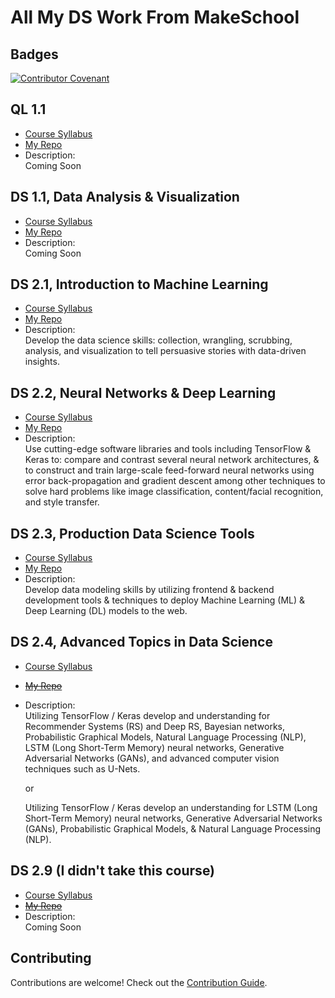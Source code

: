 # All My DS Work From MakeSchool

## Badges

[![Contributor Covenant](https://img.shields.io/badge/Contributor%20Covenant-2.0-4baaaa.svg)](code_of_conduct.md)

## QL 1.1

- [Course Syllabus](https://make.sc/ql1.1)
- [My Repo](https://Github.com/Christopher-MakeSchool/QL_1.1)
- Description: \
    Coming Soon

## DS 1.1, Data Analysis & Visualization

- [Course Syllabus](https://make.sc/ds1.1)
- [My Repo](https://Github.com/Christopher-MakeSchool/DS_1.1)
- Description: \
    Coming Soon

## DS 2.1, Introduction to Machine Learning

- [Course Syllabus](https://make.sc/ds2.1)
- [My Repo](https://Github.com/Christopher-MakeSchool/DS_2.1)
- Description: \
    Develop the data science skills: collection, wrangling, scrubbing, analysis, and visualization to tell persuasive stories with data-driven insights.

## DS 2.2, Neural Networks & Deep Learning

- [Course Syllabus](https://make.sc/ds2.2)
- [My Repo](https://Github.com/Christopher-MakeSchool/DS_2.2)
- Description: \
Use cutting-edge software libraries and tools including TensorFlow & Keras to: compare and contrast several neural network architectures, & to construct and train large-scale feed-forward neural networks using error back-propagation and gradient descent among other techniques to solve hard problems like image classification, content/facial recognition, and style transfer.

## DS 2.3, Production Data Science Tools

- [Course Syllabus](https://make.sc/ds2.3)
- [My Repo](https://Github.com/Christopher-MakeSchool/DS_2.3)
- Description: \
    Develop data modeling skills by utilizing frontend & backend development tools & techniques to deploy Machine Learning (ML) & Deep Learning (DL) models to the web.

## DS 2.4, Advanced Topics in Data Science

- [Course Syllabus](https://make.sc/ds2.4)
- ~~[My Repo](https://Github.com/Christopher-MakeSchool/DS_2.4)~~
- Description: \
    Utilizing TensorFlow / Keras develop and understanding for Recommender Systems (RS) and Deep RS, Bayesian networks, Probabilistic Graphical Models, Natural Language Processing (NLP), LSTM (Long Short-Term Memory) neural networks, Generative Adversarial Networks (GANs), and advanced computer vision techniques such as U-Nets.

    or

    Utilizing TensorFlow / Keras develop an understanding for LSTM (Long Short-Term Memory) neural networks, Generative Adversarial Networks (GANs), Probabilistic Graphical Models, & Natural Language Processing (NLP).

## DS 2.9 (I didn't take this course)

- [Course Syllabus](https://make.sc/ds2.9)
- ~~[My Repo](https://Github.com/Christopher-MakeSchool/DS_2.9)~~
- Description: \
    Coming Soon

## Contributing

Contributions are welcome! Check out the [Contribution Guide](../DS_ALL/.github/CONTRIBUTING.md).
